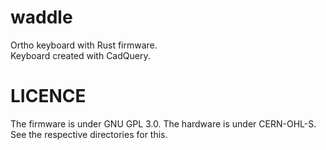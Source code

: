 # waddle
Ortho keyboard with Rust firmware.  
Keyboard created with CadQuery.

# LICENCE
The firmware is under GNU GPL 3.0.
The hardware is under CERN-OHL-S.
See the respective directories for this.
